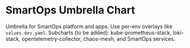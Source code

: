 # SmartOps Umbrella Chart
Umbrella for SmartOps platform and apps. Use per-env overlays like `values.dev.yaml`.
Subcharts (to be added): kube-prometheus-stack, loki-stack, opentelemetry-collector, chaos-mesh, and SmartOps services.
